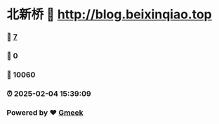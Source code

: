 # 北新桥 :link: http://blog.beixinqiao.top 
### :page_facing_up: [7](http://blog.beixinqiao.top/tag.html) 
### :speech_balloon: 0 
### :hibiscus: 10060 
### :alarm_clock: 2025-02-04 15:39:09 
### Powered by :heart: [Gmeek](https://github.com/Meekdai/Gmeek)
